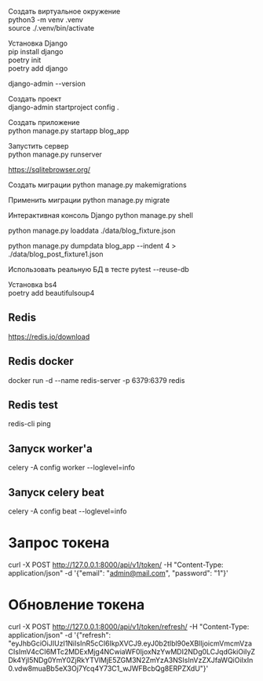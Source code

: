 Создать виртуальное окружение  
python3 -m venv .venv  
source ./.venv/bin/activate  
  
Установка Django  
pip install django  
poetry init  
poetry add django  
  
django-admin --version
  
Создать проект  
django-admin startproject config .    
  
Создать приложение  
python manage.py startapp blog_app  
  
Запустить сервер  
python manage.py runserver  


https://sqlitebrowser.org/

Создать миграции
python manage.py makemigrations

Применить миграции
python manage.py migrate

Интерактивная консоль Django
python manage.py shell

python manage.py loaddata ./data/blog_fixture.json

python manage.py dumpdata blog_app --indent 4 > ./data/blog_post_fixture1.json


Использовать реальную БД в тесте
pytest --reuse-db
  
Установка bs4   
poetry add beautifulsoup4   
  
## Redis  
https://redis.io/download  
  
## Redis docker   
docker run -d --name redis-server -p 6379:6379 redis  
  
## Redis test  
redis-cli ping  

## Запуск worker'a
celery -A config worker --loglevel=info

## Запуск celery beat
celery -A config beat --loglevel=info

# Запрос токена
curl -X POST http://127.0.0.1:8000/api/v1/token/ -H "Content-Type: application/json" -d '{"email": "admin@mail.com", "password": "1"}'

# Обновление токена
curl -X POST http://127.0.0.1:8000/api/v1/token/refresh/ -H "Content-Type: application/json" -d '{"refresh": "eyJhbGciOiJIUzI1NiIsInR5cCI6IkpXVCJ9.eyJ0b2tlbl90eXBlIjoicmVmcmVzaCIsImV4cCI6MTc2MDExMjg4NCwiaWF0IjoxNzYwMDI2NDg0LCJqdGkiOiIyZDk4YjI5NDg0YmY0ZjRkYTVlMjE5ZGM3N2ZmYzA3NSIsInVzZXJfaWQiOiIxIn0.vdw8muaBb5eX3Oj7Ycq4Y73C1_wJWFBcbQg8ERPZXdU"}'
